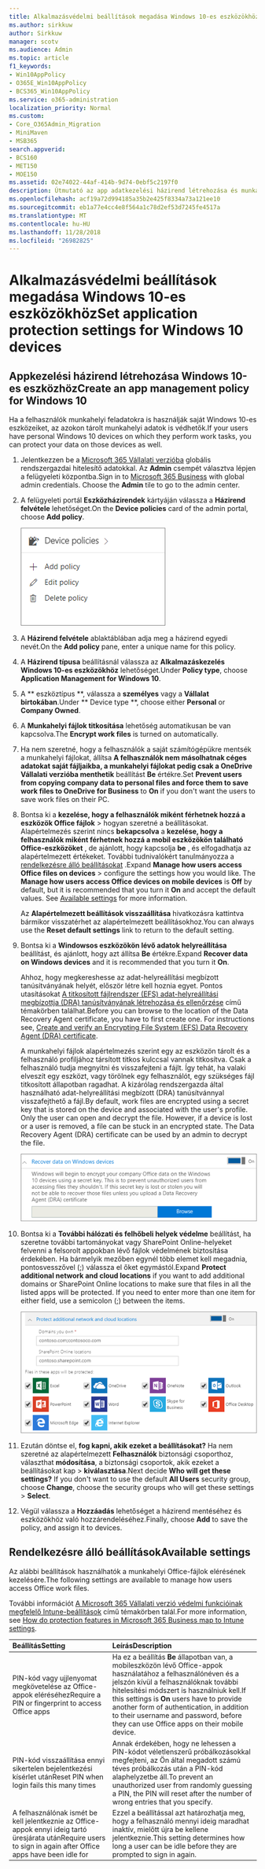 ```yaml
---
title: Alkalmazásvédelmi beállítások megadása Windows 10-es eszközökhöz
ms.author: sirkkuw
author: Sirkkuw
manager: scotv
ms.audience: Admin
ms.topic: article
f1_keywords:
- Win10AppPolicy
- O365E_Win10AppPolicy
- BCS365_Win10AppPolicy
ms.service: o365-administration
localization_priority: Normal
ms.custom:
- Core_O365Admin_Migration
- MiniMaven
- MSB365
search.appverid:
- BCS160
- MET150
- MOE150
ms.assetid: 02e74022-44af-414b-9d74-0ebf5c2197f0
description: Útmutató az app adatkezelési házirend létrehozása és munka fájlok Windows 10 eszközök védelme.
ms.openlocfilehash: acf19a72d994185a35b2e425f8334a73a121ee10
ms.sourcegitcommit: eb1a77e4cc4e8f564a1c78d2ef53d7245fe4517a
ms.translationtype: MT
ms.contentlocale: hu-HU
ms.lasthandoff: 11/28/2018
ms.locfileid: "26982825"
---
```

# <a name="set-application-protection-settings-for-windows-10-devices"></a><span data-ttu-id="5866a-103">Alkalmazásvédelmi beállítások megadása Windows 10-es eszközökhöz</span><span class="sxs-lookup"><span data-stu-id="5866a-103">Set application protection settings for Windows 10 devices</span></span>

## <a name="create-an-app-management-policy-for-windows-10"></a><span data-ttu-id="5866a-104">Appkezelési házirend létrehozása Windows 10-es eszközhöz</span><span class="sxs-lookup"><span data-stu-id="5866a-104">Create an app management policy for Windows 10</span></span>

<span data-ttu-id="5866a-105">Ha a felhasználók munkahelyi feladatokra is használják saját Windows 10-es eszközeiket, az azokon tárolt munkahelyi adatok is védhetők.</span><span class="sxs-lookup"><span data-stu-id="5866a-105">If your users have personal Windows 10 devices on which they perform work tasks, you can protect your data on those devices as well.</span></span>
  
1. <span data-ttu-id="5866a-p101">Jelentkezzen be a [Microsoft 365 Vállalati verzióba](https://portal.office.com) globális rendszergazdai hitelesítő adatokkal. Az **Admin** csempét választva lépjen a felügyeleti központba.</span><span class="sxs-lookup"><span data-stu-id="5866a-p101">Sign in to [Microsoft 365 Business](https://portal.office.com) with global admin credentials. Choose the **Admin** tile to go to the admin center.</span></span> 
    
2. <span data-ttu-id="5866a-108">A felügyeleti portál **Eszközházirendek** kártyáján válassza a **Házirend felvétele** lehetőséget.</span><span class="sxs-lookup"><span data-stu-id="5866a-108">On the **Device policies** card of the admin portal, choose **Add policy**.</span></span>
    
    ![Device policies card in the admin center.](media/27c12b61-d112-4348-b557-4f3e46204797.png)
  
3. <span data-ttu-id="5866a-110">A **Házirend felvétele** ablaktáblában adja meg a házirend egyedi nevét.</span><span class="sxs-lookup"><span data-stu-id="5866a-110">On the **Add policy** pane, enter a unique name for this policy.</span></span> 
    
4. <span data-ttu-id="5866a-111">A **Házirend típusa** beállításnál válassza az **Alkalmazáskezelés Windows 10-es eszközökhöz** lehetőséget.</span><span class="sxs-lookup"><span data-stu-id="5866a-111">Under **Policy type**, choose **Application Management for Windows 10**.</span></span>
    
5. <span data-ttu-id="5866a-112">A \*\* eszköztípus \*\*, válassza a **személyes** vagy a **Vállalat birtokában**.</span><span class="sxs-lookup"><span data-stu-id="5866a-112">Under \*\* Device type \*\*, choose either **Personal** or **Company Owned**.</span></span>
    
6. <span data-ttu-id="5866a-113">A **Munkahelyi fájlok titkosítása** lehetőség automatikusan be van kapcsolva.</span><span class="sxs-lookup"><span data-stu-id="5866a-113">The **Encrypt work files** is turned on automatically.</span></span> 
    
7. <span data-ttu-id="5866a-114">Ha nem szeretné, hogy a felhasználók a saját számítógépükre mentsék a munkahelyi fájlokat, állítsa **A felhasználók nem másolhatnak céges adatokat saját fájljaikba, a munkahelyi fájlokat pedig csak a OneDrive Vállalati verzióba menthetik** beállítást **Be** értékre.</span><span class="sxs-lookup"><span data-stu-id="5866a-114">Set **Prevent users from copying company data to personal files and force them to save work files to OneDrive for Business** to **On** if you don't want the users to save work files on their PC.</span></span> 
    
8. <span data-ttu-id="5866a-p102">Bontsa ki a **kezelése, hogy a felhasználók miként férhetnek hozzá a eszközök Office fájlok** \> hogyan szeretné a beállításokat. Alapértelmezés szerint nincs **bekapcsolva** a **kezelése, hogy a felhasználók miként férhetnek hozzá a mobil eszközökön található Office-eszközöket** , de ajánlott, hogy kapcsolja **be** , és elfogadhatja az alapértelmezett értékeket. További tudnivalókért tanulmányozza a [rendelkezésre álló beállításokat](protection-settings-for-windows-10-devices.md#bkmk_settings) .</span><span class="sxs-lookup"><span data-stu-id="5866a-p102">Expand **Manage how users access Office files on devices** \> configure the settings how you would like. The **Manage how users access Office devices on mobile devices** is **Off** by default, but it is recommended that you turn it **On** and accept the default values. See [Available settings](protection-settings-for-windows-10-devices.md#bkmk_settings) for more information.</span></span> 
    
    <span data-ttu-id="5866a-118">Az **Alapértelmezett beállítások visszaállítása** hivatkozásra kattintva bármikor visszatérhet az alapértelmezett beállításokhoz.</span><span class="sxs-lookup"><span data-stu-id="5866a-118">You can always use the **Reset default settings** link to return to the default setting.</span></span> 
    
9. <span data-ttu-id="5866a-119">Bontsa ki a **Windowsos eszközökön lévő adatok helyreállítása** beállítást, és ajánlott, hogy azt állítsa **Be** értékre.</span><span class="sxs-lookup"><span data-stu-id="5866a-119">Expand **Recover data on Windows devices** and it is recommended that you turn it **On**.</span></span>
    
    <span data-ttu-id="5866a-p103">Ahhoz, hogy megkereshesse az adat-helyreállítási megbízott tanúsítványának helyét, először létre kell hoznia egyet. Pontos utasításokat [A titkosított fájlrendszer (EFS) adat-helyreállítási megbízottja (DRA) tanúsítványának létrehozása és ellenőrzése](https://go.microsoft.com/fwlink/p/?linkid=853700) című témakörben találhat.</span><span class="sxs-lookup"><span data-stu-id="5866a-p103">Before you can browse to the location of the Data Recovery Agent certificate, you have to first create one. For instructions see, [Create and verify an Encrypting File System (EFS) Data Recovery Agent (DRA) certificate](https://go.microsoft.com/fwlink/p/?linkid=853700).</span></span>
    
    <span data-ttu-id="5866a-p104">A munkahelyi fájlok alapértelmezés szerint egy az eszközön tárolt és a felhasználó profiljához társított titkos kulccsal vannak titkosítva. Csak a felhasználó tudja megnyitni és visszafejteni a fájlt. Így tehát, ha valaki elveszít egy eszközt, vagy törölnek egy felhasználót, egy szükséges fájl titkosított állapotban ragadhat. A kizárólag rendszergazda által használható adat-helyreállítási megbízott (DRA) tanúsítvánnyal visszafejthető a fájl.</span><span class="sxs-lookup"><span data-stu-id="5866a-p104">By default, work files are encrypted using a secret key that is stored on the device and associated with the user's profile. Only the user can open and decrypt the file. However, if a device is lost or a user is removed, a file can be stuck in an encrypted state. The Data Recovery Agent (DRA) certificate can be used by an admin to decrypt the file.</span></span>
    
    ![Browse to Data Recovery Agent certificate.](media/7d7d664f-b72f-4293-a3e7-d0fa7371366c.png)
  
10. <span data-ttu-id="5866a-p105">Bontsa ki a **További hálózati és felhőbeli helyek védelme** beállítást, ha szeretne további tartományokat vagy SharePoint Online-helyeket felvenni a felsorolt appokban lévő fájlok védelmének biztosítása érdekében. Ha bármelyik mezőben egynél több elemet kell megadnia, pontosvesszővel (;) válassza el őket egymástól.</span><span class="sxs-lookup"><span data-stu-id="5866a-p105">Expand **Protect additional network and cloud locations** if you want to add additional domains or SharePoint Online locations to make sure that files in all the listed apps will be protected. If you need to enter more than one item for either field, use a semicolon (;) between the items.</span></span> 
    
    ![Expand Protect additional network and cloud locations, and enter domains or SharePoint Online sites you own.](media/7afaa0c7-ba53-456d-8c61-312c45e09625.png)
  
11. <span data-ttu-id="5866a-p106">Ezután döntse el, **fog kapni, akik ezeket a beállításokat?** Ha nem szeretné az alapértelmezett **Felhasználók** biztonsági csoporthoz, választhat **módosítása**, a biztonsági csoportok, akik ezeket a beállításokat kap \> **kiválasztása**.</span><span class="sxs-lookup"><span data-stu-id="5866a-p106">Next decide **Who will get these settings?** If you don't want to use the default **All Users** security group, choose **Change**, choose the security groups who will get these settings \> **Select**.</span></span>
    
12. <span data-ttu-id="5866a-132">Végül válassza a **Hozzáadás** lehetőséget a házirend mentéséhez és eszközökhöz való hozzárendeléséhez.</span><span class="sxs-lookup"><span data-stu-id="5866a-132">Finally, choose **Add** to save the policy, and assign it to devices.</span></span> 
    
## <a name="available-settings"></a><span data-ttu-id="5866a-133">Rendelkezésre álló beállítások</span><span class="sxs-lookup"><span data-stu-id="5866a-133">Available settings</span></span>

<span data-ttu-id="5866a-134">Az alábbi beállítások használhatók a munkahelyi Office-fájlok elérésének kezelésére.</span><span class="sxs-lookup"><span data-stu-id="5866a-134">The following settings are available to manage how users access Office work files.</span></span>
  
<span data-ttu-id="5866a-135">További információt [A Microsoft 365 Vállalati verzió védelmi funkcióinak megfelelő Intune-beállítások](map-protection-features-to-intune-settings.md) című témakörben talál.</span><span class="sxs-lookup"><span data-stu-id="5866a-135">For more information, see [How do protection features in Microsoft 365 Business map to Intune settings](map-protection-features-to-intune-settings.md).</span></span>
  
|<span data-ttu-id="5866a-136">**Beállítás**</span><span class="sxs-lookup"><span data-stu-id="5866a-136">**Setting**</span></span>|<span data-ttu-id="5866a-137">**Leírás**</span><span class="sxs-lookup"><span data-stu-id="5866a-137">**Description**</span></span>|
|:-----|:-----|
|<span data-ttu-id="5866a-138">PIN-kód vagy ujjlenyomat megkövetelése az Office-appok eléréséhez</span><span class="sxs-lookup"><span data-stu-id="5866a-138">Require a PIN or fingerprint to access Office apps</span></span>  <br/> |<span data-ttu-id="5866a-139">Ha ez a beállítás **Be** állapotban van, a mobileszközön lévő Office-appok használatához a felhasználónéven és a jelszón kívül a felhasználóknak további hitelesítési módszert is használniuk kell.</span><span class="sxs-lookup"><span data-stu-id="5866a-139">If this settings is **On** users have to provide another form of authentication, in addition to their username and password, before they can use Office apps on their mobile device.</span></span>  <br/> |
|<span data-ttu-id="5866a-140">PIN-kód visszaállítása ennyi sikertelen bejelentkezési kísérlet után</span><span class="sxs-lookup"><span data-stu-id="5866a-140">Reset PIN when login fails this many times</span></span>  <br/> |<span data-ttu-id="5866a-141">Annak érdekében, hogy ne lehessen a PIN-kódot véletlenszerű próbálkozásokkal megfejteni, az Ön által megadott számú téves próbálkozás után a PIN-kód alaphelyzetbe áll.</span><span class="sxs-lookup"><span data-stu-id="5866a-141">To prevent an unauthorized user from randomly guessing a PIN, the PIN will reset after the number of wrong entries that you specify.</span></span>  <br/> |
|<span data-ttu-id="5866a-142">A felhasználónak ismét be kell jelentkeznie az Office-appok ennyi ideig tartó üresjárata után</span><span class="sxs-lookup"><span data-stu-id="5866a-142">Require users to sign in again after Office apps have been idle for</span></span>  <br/> |<span data-ttu-id="5866a-143">Ezzel a beállítással azt határozhatja meg, hogy a felhasználó mennyi ideig maradhat inaktív, mielőtt újra be kellene jelentkeznie.</span><span class="sxs-lookup"><span data-stu-id="5866a-143">This setting determines how long a user can be idle before they are prompted to sign in again.</span></span>  <br/> |
   

